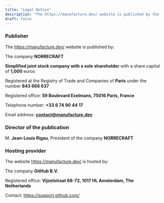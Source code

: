 ```yaml
---
title: "Legal Notice"
description: "The https://manufacture.dev/ website is published by the company NORRECRAFT, simplified joint stock company with a sole shareholder with a share capital of 1,000 euros, registered at the Registry of Trade and Companies of Paris under the number 843 666 637"
draft: false
---
```


### Publisher

The https://manufacture.dev/ website is published by:

The company **NORRECRAFT**

**Simplified joint stock company with a sole shareholder** with a share capital of **1,000** euros

Registered at the Registry of Trade and Companies of **Paris** under the number **843 666 637**

Registered office: **59 Boulevard Exelmans, 75016 Paris, France**

Telephone number: **+33 6 74 90 44 17**

Email address: **contact@manufacture.dev**

### Director of the publication

M. **Jean-Louis Rigau**, President of the company **NORRECRAFT**

### Hosting provider

The website https://manufacture.dev/ is hosted by:

The company **GitHub B.V.**

Registered office: **Vijzelstraat 68-72, 1017 HL Amsterdam, The Netherlands**

Contact: https://support.github.com/
